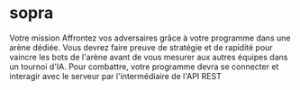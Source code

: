 # sopra
Votre mission
Affrontez vos adversaires grâce à votre programme dans une arène dédiée.
Vous devrez faire preuve de stratégie et de rapidité pour vaincre les bots de l'arène avant de vous mesurer aux autres équipes dans un tournoi d'IA.
Pour combattre, votre programme devra se connecter et interagir avec le serveur par l'intermédiaire de l'API REST
